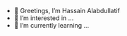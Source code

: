 - 👋 Greetings, I’m Hassain Alabdullatif 
- 👀 I’m interested in ...
- 🌱 I’m currently learning ...

<!---
Hassain-ki/Hassain-ki is a ✨ special ✨ repository because its `README.md` (this file) appears on your GitHub profile.
You can click the Preview link to take a look at your changes.
--->
